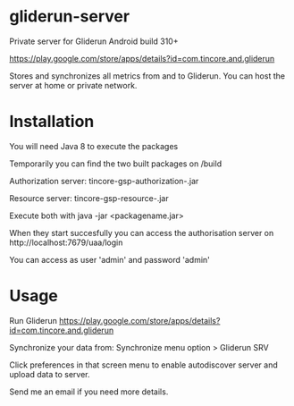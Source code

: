 # gliderun-server

Private server for Gliderun Android build 310+

https://play.google.com/store/apps/details?id=com.tincore.and.gliderun

Stores and synchronizes all metrics from and to Gliderun.
You can host the server at home or private network.

# Installation

You will need Java 8 to execute the packages

Temporarily you can find the two built packages on /build

Authorization server:
tincore-gsp-authorization-<VERSION>.jar

Resource server:
tincore-gsp-resource-<VERSION>.jar

Execute both with java -jar <packagename.jar>

When they start succesfully you can access the authorisation server on 
http://localhost:7679/uaa/login

You can access as user 'admin' and password 'admin'

# Usage
Run Gliderun 
https://play.google.com/store/apps/details?id=com.tincore.and.gliderun

Synchronize your data from:
 Synchronize menu option > Gliderun SRV
 
Click preferences in that screen menu to enable autodiscover server and upload data to server.

Send me an email if you need more details.






